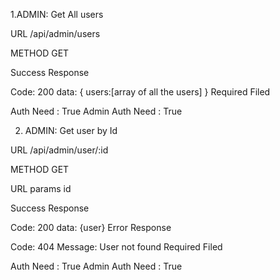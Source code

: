 1.ADMIN: Get All users

URL /api/admin/users

METHOD GET

Success Response

Code: 200
data: { users:[array of all the users] }
Required Filed

Auth Need : True
Admin Auth Need : True

2. ADMIN: Get user by Id

URL /api/admin/user/:id

METHOD GET

URL params id

Success Response

Code: 200
data: {user}
Error Response

Code: 404
Message: User not found
Required Filed

Auth Need : True
Admin Auth Need : True